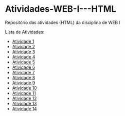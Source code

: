 # Atividades-WEB-I---HTML
Repositório das atividades (HTML) da disciplina de WEB I

Lista de Atividades:
- [Atividade 1](Atividades/atividade01.html)
- [Atividade 2](Atividades/atividade02.html)
- [Atividade 3](Atividades/atividade03.html)
- [Atividade 4](Atividades/atividade04.html)
- [Atividade 5](Atividades/atividade05.html)
- [Atividade 6](Atividades/atividade06.html)
- [Atividade 7](Atividades/atividade07.html)
- [Atividade 8](Atividades/atividade08.html)
- [Atividade 9](Atividades/atividade09.html)
- [Atividade 10](Atividades/atividade10.html)
- [Atividade 11](Atividades/atividade11.html)
- [Atividade 12](Atividades/atividade12.html)
- [Atividade 13](Atividades/atividade13.html)
- [Atividade 14](Atividades/atividade14.html)

